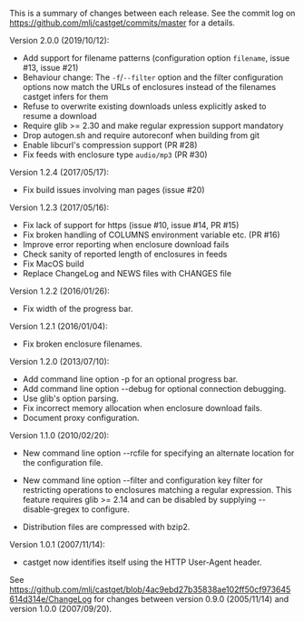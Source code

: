 This is a summary of changes between each release. See the commit log on
https://github.com/mlj/castget/commits/master for a details.

Version 2.0.0 (2019/10/12):

  * Add support for filename patterns (configuration option `filename`, issue #13, issue #21)
  * Behaviour change: The `-f`/`--filter` option and the filter configuration
    options now match the URLs of enclosures instead of the filenames castget
    infers for them
  * Refuse to overwrite existing downloads unless explicitly asked to resume a
    download
  * Require glib >= 2.30 and make regular expression support mandatory
  * Drop autogen.sh and require autoreconf when building from git
  * Enable libcurl's compression support (PR #28)
  * Fix feeds with enclosure type `audio/mp3` (PR #30)

Version 1.2.4 (2017/05/17):

  * Fix build issues involving man pages (issue #20)

Version 1.2.3 (2017/05/16):

  * Fix lack of support for https (issue #10, issue #14, PR #15)
  * Fix broken handling of COLUMNS environment variable etc. (PR #16)
  * Improve error reporting when enclosure download fails
  * Check sanity of reported length of enclosures in feeds
  * Fix MacOS build
  * Replace ChangeLog and NEWS files with CHANGES file

Version 1.2.2 (2016/01/26):

  * Fix width of the progress bar.

Version 1.2.1 (2016/01/04):

  * Fix broken enclosure filenames.

Version 1.2.0 (2013/07/10):

  * Add command line option -p for an optional progress bar.
  * Add command line option --debug for optional connection debugging.
  * Use glib's option parsing.
  * Fix incorrect memory allocation when enclosure download fails.
  * Document proxy configuration.

Version 1.1.0 (2010/02/20):

  * New command line option --rcfile for specifying an alternate location for
  the configuration file.

  * New command line option --filter and configuration key filter for
  restricting operations to enclosures matching a regular
  expression. This feature requires glib >= 2.14 and can be disabled
  by supplying --disable-gregex to configure.

  * Distribution files are compressed with bzip2.

Version 1.0.1 (2007/11/14):

  * castget now identifies itself using the HTTP User-Agent header.

See https://github.com/mlj/castget/blob/4ac9ebd27b35838ae102ff50cf973645614d314e/ChangeLog
for changes between version 0.9.0 (2005/11/14) and version 1.0.0 (2007/09/20).
